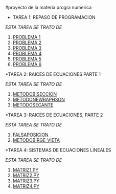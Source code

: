 #proyecto de la materia progra numerica

* TAREA 1: REPASO DE PROGRAMACION

_ESTA TAREA SE TRATO DE_

1. [PROBLEMA 1](https://github.com/Elcreadordelfortnite/chavagood/blob/main/problema_1.py) 
2. [PROBLEMA 2](https://github.com/Elcreadordelfortnite/chavagood/blob/main/problema_2.py)
3. [PROBLEMA 3](https://github.com/Elcreadordelfortnite/chavagood/blob/main/problema_3.py)
4. [PROBLEMA 4](https://github.com/Elcreadordelfortnite/chavagood/blob/main/problema_4.py)
5. [PROBLEMA 5](https://github.com/Elcreadordelfortnite/chavagood/blob/main/problema_5.py)
6. [PROBLEMA 6](https://github.com/Elcreadordelfortnite/chavagood/blob/main/problema_6.py)

*TAREA 2: RAICES DE ECUACIONES PARTE 1

_ESTA TAREA SE TRATO DE_

1. [METODOBISECCION](https://github.com/Elcreadordelfortnite/chavagood/blob/main/texto.txt)
2. [METODONEWRAPHSON](https://github.com/Elcreadordelfortnite/chavagood/blob/main/texto%202.txt)
3. [METODOSECANTE](https://github.com/Elcreadordelfortnite/chavagood/blob/main/texto%203.txt)

*TAREA 3: RAICES DE ECUACIONES, PARTE 2

_ESTA TAREA SE TRATO DE_

1. [FALSAPOSICION](https://github.com/Elcreadordelfortnite/chavagood/blob/main/texto%204.txt)
2. [METODOBIRGE_VIETA](https://github.com/Elcreadordelfortnite/chavagood/blob/main/texto%205.txt)

*TAREA 4: SISTEMAS DE ECUACIONES LINEALES

_ESTA TAREA SE TRATO DE_

1. [MATRIZ1.PY](https://github.com/Elcreadordelfortnite/chavagood/blob/main/matriz_1.py)
2. [MATRIZ2.PY](https://github.com/Elcreadordelfortnite/chavagood/blob/main/matriz_2.py)
3. [MATRIZ3.PY](https://github.com/Elcreadordelfortnite/chavagood/blob/main/matriz_3.py)
4. [MATRIZ4.PY](https://github.com/Elcreadordelfortnite/chavagood/blob/main/matriz_4.py)
